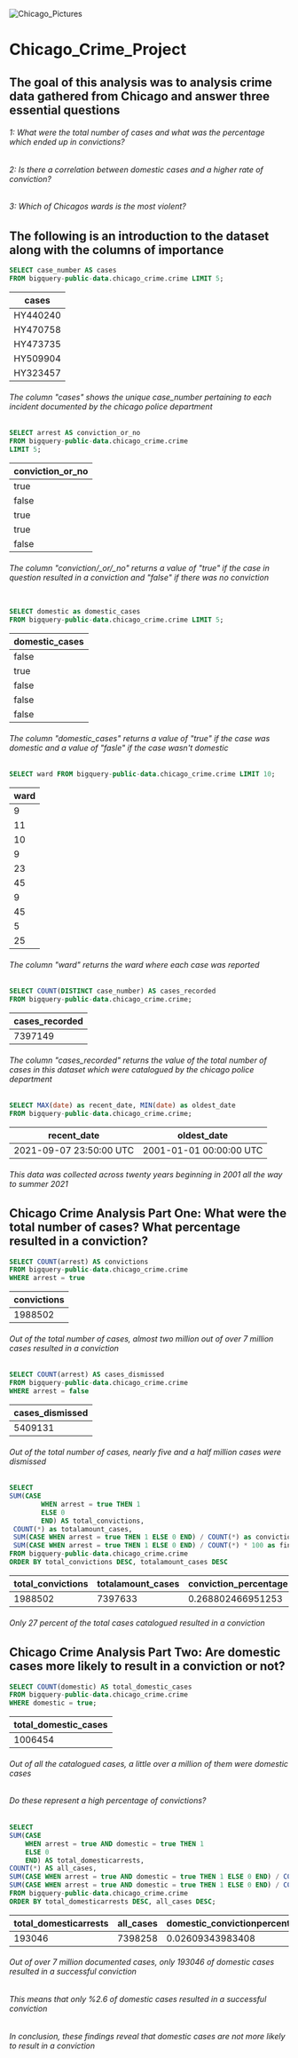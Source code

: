 
![Chicago_Pictures](https://user-images.githubusercontent.com/85455439/133498473-b822f98a-ecca-49bb-9f9b-f5cb7d12ef18.jpg)


# Chicago_Crime_Project # 

## The goal of this analysis was to analysis crime data gathered from Chicago and answer three essential questions ##

###### 1: What were the total number of cases and what was the percentage which ended up in convictions? ######

###### 2: Is there a correlation between domestic cases and a higher rate of conviction? ###### 

###### 3: Which of Chicagos wards is the most violent? ###### 


## The following is an introduction to the dataset along with the columns of importance ## 

```sql 
SELECT case_number AS cases 
FROM bigquery-public-data.chicago_crime.crime LIMIT 5;
```
| cases    |
| -------- |
| HY440240 |
| HY470758 |
| HY473735 |
| HY509904 |
| HY323457 |


###### The column "cases" shows the unique case_number pertaining to each incident documented by the chicago police department ######



```sql
SELECT arrest AS conviction_or_no 
FROM bigquery-public-data.chicago_crime.crime
LIMIT 5; 
```
| conviction\_or\_no |
| ------------------ |
| true               |
| false              |
| true               |
| true               |
| false              |

###### The column "conviction/_or/_no" returns a value of "true" if the case in question resulted in a conviction and "false" if there was no conviction #######


```sql 

SELECT domestic as domestic_cases 
FROM bigquery-public-data.chicago_crime.crime LIMIT 5; 
```
| domestic\_cases |
| --------------- |
| false           |
| true            |
| false           |
| false           |
| false           |
###### The column "domestic\_cases" returns a value of "true" if the case was domestic and a value of "fasle" if the case wasn't domestic ######


```sql
SELECT ward FROM bigquery-public-data.chicago_crime.crime LIMIT 10; 
```
| ward |
| ---- |
| 9    |
| 11   |
| 10   |
| 9    |
| 23   |
| 45   |
| 9    |
| 45   |
| 5    |
| 25   |
###### The column "ward" returns the ward where each case was reported ######


```sql 
SELECT COUNT(DISTINCT case_number) AS cases_recorded 
FROM bigquery-public-data.chicago_crime.crime; 
``` 
| cases\_recorded |
| --------------- |
| 7397149         |
###### The column "cases_recorded" returns the value of the total number of cases in this dataset which were catalogued by the chicago police department ######

```sql
SELECT MAX(date) as recent_date, MIN(date) as oldest_date 
FROM bigquery-public-data.chicago_crime.crime; 
```
| recent\_date            | oldest\_date            |
| ----------------------- | ----------------------- |
| 2021-09-07 23:50:00 UTC | 2001-01-01 00:00:00 UTC |
###### This data was collected across twenty years beginning in 2001 all the way to summer 2021 ######



## Chicago Crime Analysis Part One: What were the total number of cases? What percentage resulted in a conviction? ## 

```sql 
SELECT COUNT(arrest) AS convictions 
FROM bigquery-public-data.chicago_crime.crime
WHERE arrest = true
```
| convictions |
| ----------- |
| 1988502     |
###### Out of the total number of cases, almost two million out of over 7 million cases resulted in a conviction ######


```sql
SELECT COUNT(arrest) AS cases_dismissed 
FROM bigquery-public-data.chicago_crime.crime
WHERE arrest = false 
```
| cases\_dismissed |
| ---------------- |
| 5409131          |
###### Out of the total number of cases, nearly five and a half million cases were dismissed ###### 

```sql
SELECT 
SUM(CASE
        WHEN arrest = true THEN 1
        ELSE 0
        END) AS total_convictions, 
 COUNT(*) as totalamount_cases, 
 SUM(CASE WHEN arrest = true THEN 1 ELSE 0 END) / COUNT(*) as conviction_percentage,  
 SUM(CASE WHEN arrest = true THEN 1 ELSE 0 END) / COUNT(*) * 100 as final_convictionpercentage
FROM bigquery-public-data.chicago_crime.crime  
ORDER BY total_convictions DESC, totalamount_cases DESC 
```
| total\_convictions | totalamount\_cases | conviction\_percentage | final\_convictionpercentage |
| ------------------ | ------------------ | ---------------------- | --------------------------- |
| 1988502            | 7397633            | 0.268802466951253      | 26.8802466951253            |
###### Only 27 percent of the total cases catalogued resulted in a conviction ######


## Chicago Crime Analysis Part Two: Are domestic cases more likely to result in a conviction or not? ## 

```sql
SELECT COUNT(domestic) AS total_domestic_cases 
FROM bigquery-public-data.chicago_crime.crime
WHERE domestic = true;
```
| total\_domestic\_cases |
| ---------------------- |
| 1006454                |
###### Out of all the catalogued cases, a little over a million of them were domestic cases ######
###### Do these represent a high percentage of convictions? ######

```sql
SELECT 
SUM(CASE 
    WHEN arrest = true AND domestic = true THEN 1
    ELSE 0 
    END) AS total_domesticarrests, 
COUNT(*) AS all_cases, 
SUM(CASE WHEN arrest = true AND domestic = true THEN 1 ELSE 0 END) / COUNT(*) AS domestic_convictionpercentage, 
SUM(CASE WHEN arrest = true AND domestic = true THEN 1 ELSE 0 END) / COUNT(*) * 100 AS final_domesticconviction
FROM bigquery-public-data.chicago_crime.crime 
ORDER BY total_domesticarrests DESC, all_cases DESC;  
```
| total\_domesticarrests | all\_cases | domestic\_convictionpercentage | final\_domesticconviction |
| ---------------------- | ---------- | ------------------------------ | ------------------------- |
| 193046                 | 7398258    | 0.02609343983408               | 2.60934398340799          |
###### Out of over 7 million documented cases, only 193046 of domestic cases resulted in a successful conviction ######
###### This means that only %2.6 of domestic cases resulted in a successful conviction ######
###### In conclusion, these findings reveal that domestic cases are not more likely to result in a conviction ###### 


